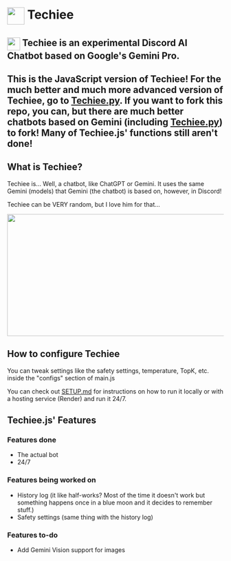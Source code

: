 # <img src="https://github.com/MerBudd/Techiee.js/assets/82082386/43cc9180-c22f-4418-8949-9834a5066089" width="40" height="40" align=top> Techiee

## <img src="https://github.com/MerBudd/Techiee.js/assets/82082386/43cc9180-c22f-4418-8949-9834a5066089" width="30" height="30" align=top> Techiee is an experimental Discord AI Chatbot based on Google's Gemini Pro.

## This is the JavaScript version of Techiee! For the much better and much more advanced version of Techiee, go to [Techiee.py](https://github.com/MerBudd/Techiee.py). If you want to fork this repo, you can, but there are much better chatbots based on Gemini (including [Techiee.py](https://github.com/MerBudd/Techiee)) to fork! Many of Techiee.js' functions still aren't done!

## What is Techiee?

Techiee is... Well, a chatbot, like ChatGPT or Gemini. It uses the same Gemini (models) that Gemini (the chatbot) is based on, however, in Discord!

Techiee can be VERY random, but I love him for that...

<img src="https://github.com/MerBudd/Techiee.js/assets/82082386/d9b79ff9-9274-4959-8cd6-317026625c84" width=540 height=283>


## How to configure Techiee

You can tweak settings like the safety settings, temperature, TopK, etc. inside the "configs" section of main.js

You can check out [SETUP.md](https://github.com/MerBudd/Techiee.js/blob/main/SETUP.md) for instructions on how to run it locally or with a hosting service (Render) and run it 24/7.

## Techiee.js' Features

### Features done

- The actual bot
- 24/7

### Features being worked on

- History log (it like half-works? Most of the time it doesn't work but something happens once in a blue moon and it decides to remember stuff.)
- Safety settings (same thing with the history log)

### Features to-do

- Add Gemini Vision support for images
